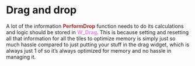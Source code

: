 # Drag and drop

A lot of the information <span style="color:brown">**PerformDrop**</span> function needs to do its calculations and logic should be stored in <span style="color:violet">**W_Drag**</span>.
This is because setting and resetting all that information for all the tiles to optimize memory is simply just so much hassle compared to just putting your stuff in the drag widget, which is always just 1 of so it’s always optimized for memory and no hassle in managing it.